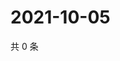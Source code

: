 # 2021-10-05

共 0 条

<!-- BEGIN WEIBO -->
<!-- 最后更新时间 Tue Oct 05 2021 03:11:10 GMT+0800 (China Standard Time) -->

<!-- END WEIBO -->
